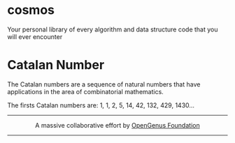 # cosmos
Your personal library of every algorithm and data structure code that you will ever encounter

# Catalan Number
The Catalan numbers are a sequence of natural numbers that have applications in the area of combinatorial mathematics.

The firsts Catalan numbers are: 1, 1, 2, 5, 14, 42, 132, 429, 1430...

---

<p align="center">
	A massive collaborative effort by <a href="https://github.com/OpenGenus/cosmos">OpenGenus Foundation</a> 
</p>

---
